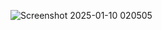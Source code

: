 ![Screenshot 2025-01-10 020505](https://github.com/user-attachments/assets/c7501254-0b94-41ab-8dbf-ed5b7dade0af)
